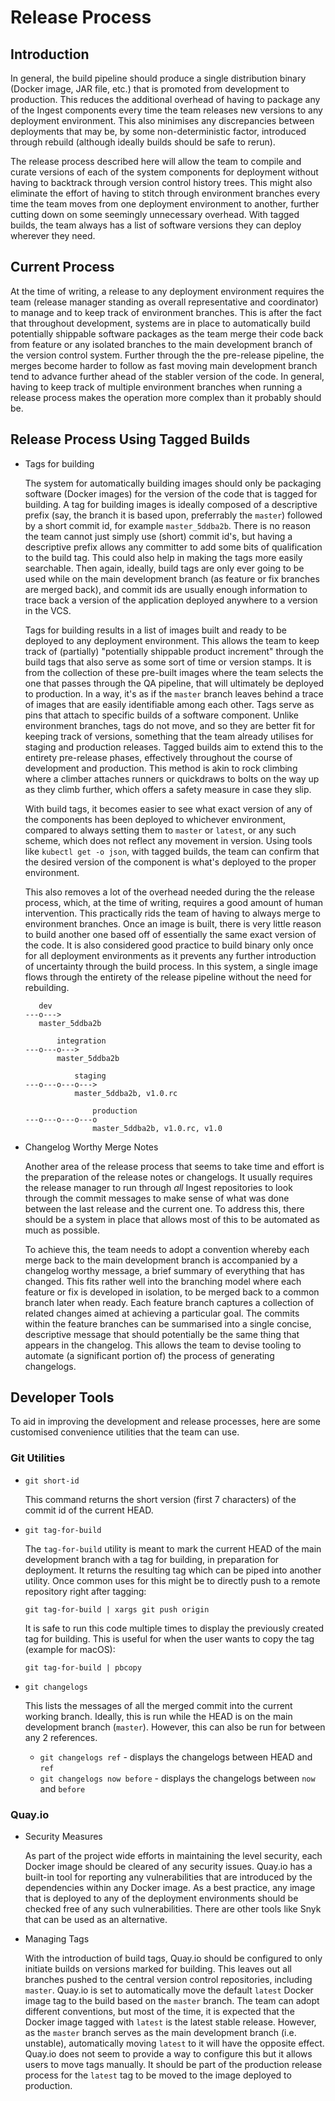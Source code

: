 # Release Process

## Introduction

In general, the build pipeline should produce a single distribution binary (Docker image, JAR file, etc.) that is promoted from development to production. This reduces the additional overhead of having to package any of the Ingest components every time the team releases new versions to any deployment environment. This also minimises any discrepancies between deployments that may be, by some non-deterministic factor, introduced through rebuild (although ideally builds should be safe to rerun).

The release process described here will allow the team to compile and curate versions of each of the system components for deployment without having to backtrack through version control history trees. This might also eliminate the effort of having to stitch through environment branches every time the team moves from one deployment environment to another, further cutting down on some seemingly unnecessary overhead. With tagged builds, the team always has a list of software versions they can deploy wherever they need.

## Current Process

At the time of writing, a release to any deployment environment requires the team (release manager standing as overall representative and coordinator) to manage and to keep track of environment branches. This is after the fact that throughout development, systems are in place to automatically build potentially shippable software packages as the team merge their code back from feature or any isolated branches to the main development branch of the version control system. Further through the the pre-release pipeline, the merges become harder to follow as fast moving main development branch tend to advance further ahead of the stabler version of the code. In general, having to keep track of multiple environment branches when running a release process makes the operation more complex than it probably should be.

## Release Process Using Tagged Builds

* Tags for building

  The system for automatically building images should only be packaging software (Docker images) for the version of the code that is tagged for building. A tag for building images is ideally composed of a descriptive prefix (say, the branch it is based upon, preferrably the `master`) followed by a short commit id, for example `master_5ddba2b`. There is no reason the team cannot just simply use (short) commit id's, but having a descriptive prefix allows any committer to add some bits of qualification to the build tag. This could also help in making the tags more easily searchable. Then again, ideally, build tags are only ever going to be used while on the main development branch (as feature or fix branches are merged back), and commit ids are usually enough information to trace back a version of the application deployed anywhere to a version in the VCS.

  Tags for building results in a list of images built and ready to be deployed to any deployment environment. This allows the team to keep track of (partially) "potentially shippable product increment" through the build tags that also serve as some sort of time or version stamps. It is from the collection of these pre-built images where the team selects the one that passes through the QA pipeline, that will ultimately be deployed to production. In a way, it's as if the `master` branch leaves behind a trace of images that are easily identifiable among each other. Tags serve as  pins that attach to specific builds of a software component. Unlike environment branches, tags do not move, and so they are better fit for keeping track of versions, something that the team already utilises for staging and production releases. Tagged builds aim to extend this to the entirety pre-release phases, effectively throughout the course of development and production. This method is akin to rock climbing where a climber attaches runners or quickdraws to bolts on the way up as they climb further, which offers a safety measure in case they slip.

  With build tags, it becomes easier to see what exact version of any of the components has been deployed to whichever environment, compared to always setting them to `master` or `latest`, or any such scheme, which does not reflect any movement in version. Using tools like `kubectl get -o json`, with tagged builds, the team can confirm that the desired version of the component is what's deployed to the proper environment.

  This also removes a lot of the overhead needed during the the release process, which, at the time of writing, requires a good amount of human intervention. This practically rids the team of having to always merge to environment branches. Once an image is built, there is very little reason to build another one based off of essentially the same exact version of the code. It is also considered good practice to build binary only once for all deployment environments as it prevents any further introduction of uncertainty through the build process. In this system, a single image flows through the entirety of the release pipeline without the need for rebuilding.

  ```
     dev
  ---o--->
     master_5ddba2b

         integration
  ---o---o--->
         master_5ddba2b

             staging
  ---o---o---o--->
             master_5ddba2b, v1.0.rc

                 production
  ---o---o---o---o
                 master_5ddba2b, v1.0.rc, v1.0
  ```

* Changelog Worthy Merge Notes

  Another area of the release process that seems to take time and effort is the preparation of the release notes or changelogs. It usually requires the release manager to run through *all* Ingest repositories to look through the commit messages to make sense of what was done between the last release and the current one. To address this, there should be a system in place that allows most of this to be automated as much as possible.

  To achieve this, the team needs to adopt a convention whereby each merge back to the main development branch is accompanied by a changelog worthy message, a brief summary of everything that has changed. This fits rather well into the branching model where each feature or fix is developed in isolation, to be merged back to a common branch later when ready. Each feature branch captures a collection of related changes aimed at achieving a particular goal. The commits within the feature branches can be summarised into a single concise, descriptive message that should potentially be the same thing that appears in the changelog. This allows the team to devise tooling to automate (a significant portion of) the process of generating changelogs.


## Developer Tools

To aid in improving the development and release processes, here are some customised convenience utilities that the team can use.

### Git Utilities

* `git short-id`

  This command returns the short version (first 7 characters) of the commit id of the current HEAD.

* `git tag-for-build`

  The `tag-for-build` utility is meant to mark the current HEAD of the main development branch with a tag for building, in preparation for deployment. It returns the resulting tag which can be piped into another utility. Once common uses for this might be to directly push to a remote repository right after tagging:

  ```
  git tag-for-build | xargs git push origin
  ```

  It is safe to run this code multiple times to display the previously created tag for building. This is useful for when the user wants to copy the tag (example for macOS):

  ```
  git tag-for-build | pbcopy
  ```

* `git changelogs`

  This lists the messages of all the merged commit into the current working branch. Ideally, this is run while the HEAD is on the main development branch (`master`). However, this can also be run for between any 2 references.

  * `git changelogs ref` - displays the changelogs between HEAD and `ref`
  * `git changelogs now before` - displays the changelogs between `now` and `before`

### Quay.io

* Security Measures

  As part of the project wide efforts in maintaining the level security, each Docker image should be cleared of any security issues. Quay.io has a built-in tool for reporting any vulnerabilities that are introduced by the dependencies within any Docker image. As a best practice, any image that is deployed to any of the deployment environments should be checked free of any such vulnerabilities. There are other tools like Snyk that can be used as an alternative.

* Managing Tags

  With the introduction of build tags, Quay.io should be configured to only initiate builds on versions marked for building. This leaves out all branches pushed to the central version control repositories, including `master`. Quay.io is set to automatically move the default `latest` Docker image tag to the build based on the `master` branch. The team can adopt different conventions, but most of the time, it is expected that the Docker image tagged with `latest` is the latest stable release. However, as the `master` branch serves as the main development branch (i.e. unstable), automatically moving `latest` to it will have the opposite effect. Quay.io does not seem to provide a way to configure this but it allows users to move tags manually. It should be part of the production release process for the `latest` tag to be moved to the image deployed to production.
